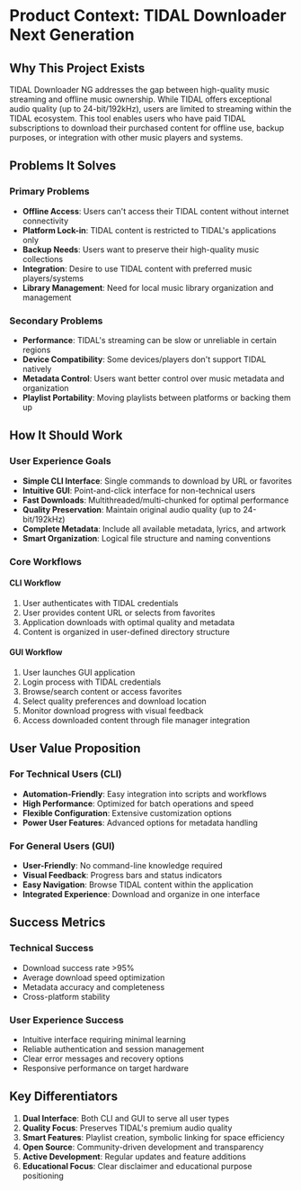# Product Context: TIDAL Downloader Next Generation

## Why This Project Exists

TIDAL Downloader NG addresses the gap between high-quality music streaming and offline music ownership. While TIDAL offers exceptional audio quality (up to 24-bit/192kHz), users are limited to streaming within the TIDAL ecosystem. This tool enables users who have paid TIDAL subscriptions to download their purchased content for offline use, backup purposes, or integration with other music players and systems.

## Problems It Solves

### Primary Problems
- **Offline Access**: Users can't access their TIDAL content without internet connectivity
- **Platform Lock-in**: TIDAL content is restricted to TIDAL's applications only
- **Backup Needs**: Users want to preserve their high-quality music collections
- **Integration**: Desire to use TIDAL content with preferred music players/systems
- **Library Management**: Need for local music library organization and management

### Secondary Problems
- **Performance**: TIDAL's streaming can be slow or unreliable in certain regions
- **Device Compatibility**: Some devices/players don't support TIDAL natively
- **Metadata Control**: Users want better control over music metadata and organization
- **Playlist Portability**: Moving playlists between platforms or backing them up

## How It Should Work

### User Experience Goals
- **Simple CLI Interface**: Single commands to download by URL or favorites
- **Intuitive GUI**: Point-and-click interface for non-technical users
- **Fast Downloads**: Multithreaded/multi-chunked for optimal performance
- **Quality Preservation**: Maintain original audio quality (up to 24-bit/192kHz)
- **Complete Metadata**: Include all available metadata, lyrics, and artwork
- **Smart Organization**: Logical file structure and naming conventions

### Core Workflows

#### CLI Workflow
1. User authenticates with TIDAL credentials
2. User provides content URL or selects from favorites
3. Application downloads with optimal quality and metadata
4. Content is organized in user-defined directory structure

#### GUI Workflow  
1. User launches GUI application
2. Login process with TIDAL credentials
3. Browse/search content or access favorites
4. Select quality preferences and download location
5. Monitor download progress with visual feedback
6. Access downloaded content through file manager integration

## User Value Proposition

### For Technical Users (CLI)
- **Automation-Friendly**: Easy integration into scripts and workflows
- **High Performance**: Optimized for batch operations and speed
- **Flexible Configuration**: Extensive customization options
- **Power User Features**: Advanced options for metadata handling

### For General Users (GUI)
- **User-Friendly**: No command-line knowledge required
- **Visual Feedback**: Progress bars and status indicators
- **Easy Navigation**: Browse TIDAL content within the application
- **Integrated Experience**: Download and organize in one interface

## Success Metrics

### Technical Success
- Download success rate >95%
- Average download speed optimization
- Metadata accuracy and completeness
- Cross-platform stability

### User Experience Success
- Intuitive interface requiring minimal learning
- Reliable authentication and session management
- Clear error messages and recovery options
- Responsive performance on target hardware

## Key Differentiators

1. **Dual Interface**: Both CLI and GUI to serve all user types
2. **Quality Focus**: Preserves TIDAL's premium audio quality
3. **Smart Features**: Playlist creation, symbolic linking for space efficiency
4. **Open Source**: Community-driven development and transparency
5. **Active Development**: Regular updates and feature additions
6. **Educational Focus**: Clear disclaimer and educational purpose positioning
